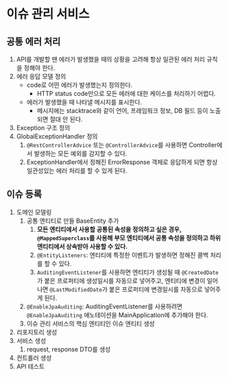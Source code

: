 # 이슈 관리 서비스

## 공통 에러 처리

1. API를 개발할 땐 에러가 발생했을 때의 상황을 고려해 항상 일관된 에러 처리 규칙을 정해야 한다.
2. 에러 응답 모델 정의
    - code로 어떤 에러가 발생했는지 정의한다.
        - HTTP status code만으로 모든 에러에 대한 케이스를 처리하기 어렵다.
    - 에러가 발생했을 때 나타낼 메시지를 표시한다.
        - 메시지에는 stacktrace와 같이 언어, 프레임워크 정보, DB 필드 등이 노출되면 절대 안 된다.
3. Exception 구조 정의
4. GlobalExceptionHandler 정의
    1. `@RestControllerAdvice` 또는 `@ControllerAdvice`를 사용하면 Controller에서 발생하는 모든 예외를 감지할 수 있다.
    2. ExceptionHandler에서 정해진 ErrorResponse 객체로 응답하게 되면 항상 일관성있는 에러 처리를 할 수 있게 된다.

## 이슈 등록

1. 도메인 모델링
   1. 공통 엔티티로 만들 BaseEntity 추가
      1. **모든 엔티티에서 사용할 공통된 속성을 정의하고 싶은 경우, `@MappedSuperclass`를 사용해 부모 엔티티에서 공통 속성을 정의하고 하위 엔티티에서 상속받아 사용할 수 있다.**
      2. `@EntityListeners`: 엔티티에 특정한 이벤트가 발생하면 정해진 콜백 처리를 할 수 있다.
      3. `AuditingEventListener`를 사용하면 엔티티가 생성될 때 `@CreatedDate`가 붙은 프로퍼티에 생성일시를 자동으로 넣어주고, 엔티티에 변경이 일어나면 `@LastModifiedDate`가 붙은 프로퍼티에 변경일시를 자동으로 넣어주게 된다.
   2. `@EnableJpaAuditing`: AuditingEventListener를 사용하려면 `@EnableJpaAuditing` 애노테이션을 MainApplication에 추가해야 한다.
   3. 이슈 관리 서비스의 핵심 엔티티인 이슈 엔티티 생성
2. 리포지토리 생성
3. 서비스 생성
   1. request, response DTO를 생성
4. 컨트롤러 생성
5. API 테스트

